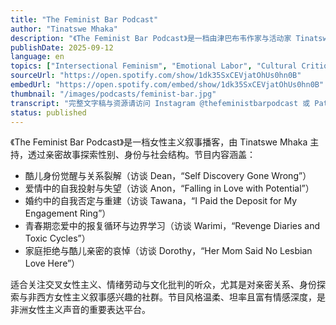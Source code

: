 ```yaml
---
title: "The Feminist Bar Podcast"
author: "Tinatswe Mhaka"
description: "《The Feminist Bar Podcast》是一档由津巴布韦作家与活动家 Tinatswe Mhaka 主持的女性主义播客，聚焦性别、情感与身份的交叉经验。节目以“Love Series”为核心，邀请来自不同背景的女性与酷儿讲述亲密关系中的自我发现、创伤、欲望与抗争。风格亲密、坦率且富有情感张力，强调真实性与情感政治。Spotify 评分为 4.6（41 条评论），在非洲女性主义播客圈中具有独特影响力。"
publishDate: 2025-09-12
language: en
topics: ["Intersectional Feminism", "Emotional Labor", "Cultural Critique"]
sourceUrl: "https://open.spotify.com/show/1dk35SxCEVjatOhUs0hn0B"
embedUrl: "https://open.spotify.com/embed/show/1dk35SxCEVjatOhUs0hn0B"
thumbnail: "/images/podcasts/feminist-bar.jpg"
transcript: "完整文字稿与资源请访问 Instagram @thefeministbarpodcast 或 Patreon 页面"
status: published
---
```


《The Feminist Bar Podcast》是一档女性主义叙事播客，由 Tinatswe Mhaka 主持，透过亲密故事探索性别、身份与社会结构。节目内容涵盖：

- 酷儿身份觉醒与关系裂解（访谈 Dean，“Self Discovery Gone Wrong”）
- 爱情中的自我投射与失望（访谈 Anon，“Falling in Love with Potential”）
- 婚约中的自我否定与重建（访谈 Tawana，“I Paid the Deposit for My Engagement Ring”）
- 青春期恋爱中的报复循环与边界学习（访谈 Warimi，“Revenge Diaries and Toxic Cycles”）
- 家庭拒绝与酷儿亲密的哀悼（访谈 Dorothy，“Her Mom Said No Lesbian Love Here”）

适合关注交叉女性主义、情绪劳动与文化批判的听众，尤其是对亲密关系、身份探索与非西方女性主义叙事感兴趣的社群。节目风格温柔、坦率且富有情感深度，是非洲女性主义声音的重要表达平台。
